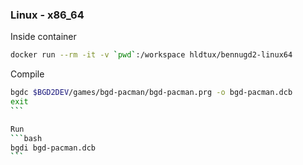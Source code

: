 ### Linux - x86_64

Inside container 
```bash
docker run --rm -it -v `pwd`:/workspace hldtux/bennugd2-linux64
```

Compile
````bash
bgdc $BGD2DEV/games/bgd-pacman/bgd-pacman.prg -o bgd-pacman.dcb
exit
```

Run
```bash
bgdi bgd-pacman.dcb
```